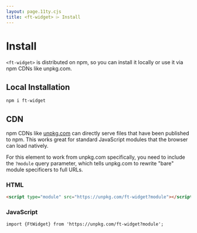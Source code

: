 ```yaml
---
layout: page.11ty.cjs
title: <ft-widget> ⌲ Install
---
```


# Install

`<ft-widget>` is distributed on npm, so you can install it locally or use it via npm CDNs like unpkg.com.

## Local Installation

```bash
npm i ft-widget
```

## CDN

npm CDNs like [unpkg.com]() can directly serve files that have been published to npm. This works great for standard JavaScript modules that the browser can load natively.

For this element to work from unpkg.com specifically, you need to include the `?module` query parameter, which tells unpkg.com to rewrite "bare" module specificers to full URLs.

### HTML
```html
<script type="module" src="https://unpkg.com/ft-widget?module"></script>
```

### JavaScript
```html
import {FtWidget} from 'https://unpkg.com/ft-widget?module';
```
